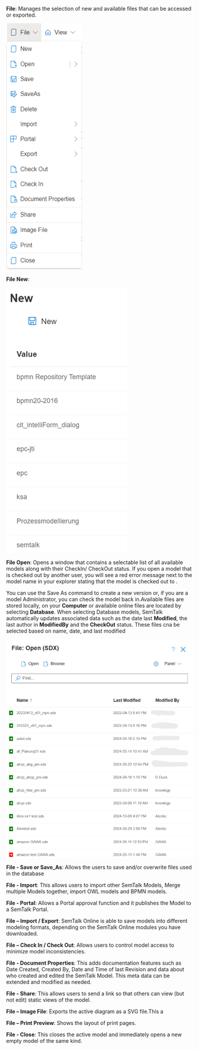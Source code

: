 **File**: Manages the selection of new and available files that can be accessed or exported.

![alt text](images/FilePullDownMenu.png)

**File New**:

![alt text](<images/File - New.png>)

**File Open**: Opens a window that contains a selectable list of all available models along with their CheckIn/ CheckOut status. If you open a model that is checked out by another user, you will see a red error message next to the model name in your explorer stating that the model is checked out to <user x>. 

You can use the Save As command to create a new version or, if you are a model Administrator, you can check the model back in.Available files are stored locally, on your **Computer** or available online files are located by selecting **Database**. When selecting Database models, SemTalk automatically updates associated data such as the date last **Modified**, the last author in **ModifiedBy** and the **CheckOut** status. These files cna be selected based on name, date, and last modified

![alt text](<images/FIle Open Menu.png>)

**File - Save or Save_As**: Allows the users to save and/or overwrite files used in the database

**File - Import**: This allows users to import other SemTalk Models, Merge multiple Models together, import OWL models and BPMN models.

**File - Portal**: Allows a Portal approval function and it publishes the Model to a SemTalk Portal.

**File – Import / Export**: SemTalk Online is able to save models into different modeling formats, depending on the SemTalk Online modules you have downloaded.

**File – Check In / Check Out**:  Allows users to control model access to minimize model inconsistencies.

**File - Document Properties**: This adds documentation features such as Date Created, Created By, Date and Time of last Revision and data about who created and edited the SemTalk Model. This meta data can be extended and modified as needed.

**File - Share**: This allows users to send a link so that others can view (but not edit) static views of the model. 

**File – Image File**: Exports the active diagram as a SVG file.This a

**File – Print Preview**: Shows the layout of print pages.

**File - Close**: This closes the active model and immediately opens a new empty model of the same kind.





